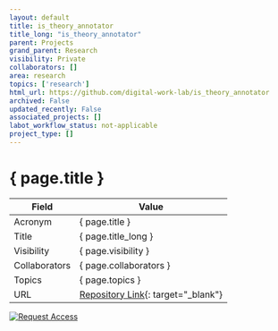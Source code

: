 ```yaml
---
layout: default
title: is_theory_annotator
title_long: "is_theory_annotator"
parent: Projects
grand_parent: Research
visibility: Private
collaborators: []
area: research
topics: ['research']
html_url: https://github.com/digital-work-lab/is_theory_annotator
archived: False
updated_recently: False
associated_projects: []
labot_workflow_status: not-applicable
project_type: []
---
```


# { page.title }

Field               | Value
------------------- | ----------------------------------
Acronym             | { page.title }
Title               | { page.title_long }
Visibility          | { page.visibility }
Collaborators       | { page.collaborators }
Topics              | { page.topics }
URL                 | [Repository Link](https://github.com/digital-work-lab/is_theory_annotator){: target="_blank"}

[![Request Access](https://img.shields.io/badge/Request-Access-blue?style=for-the-badge)](https://github.com/digital-work-lab/is_theory_annotator/issues/new?assignees=geritwagner&labels=access+request&template=request-repo-access.md&title=%5BAccess+Request%5D+Request+for+access+to+repository)

